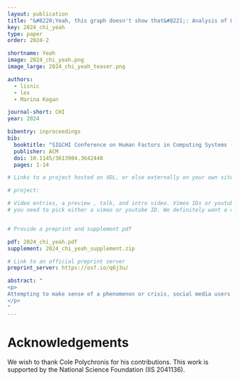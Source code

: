 ```yaml
---
layout: publication
title: "&#8220;Yeah, this graph doesn't show that&#8221;: Analysis of Online Engagement with Misleading Data Visualizations"
key: 2024_chi_yeah
type: paper
order: 2024-2

shortname: Yeah
image: 2024_chi_yeah.png
image_large: 2024_chi_yeah_teaser.png

authors:
  - lisnic
  - lex
  - Marina Kogan

journal-short: CHI
year: 2024

bibentry: inproceedings
bib:
  booktitle: "SIGCHI Conference on Human Factors in Computing Systems (CHI) (to appear)"
  publisher: ACM
  doi: 10.1145/3613904.3642448
  pages: 1-14

# Links to a project hosted on VDL, or else externally on your own site

# project:

# Video entries, a preview , talk, and intro video. Vimeo IDs or youtube IDs are supported
# you need to pick either a vimeo or youtube ID. We definitely want a downloadable video too.


# Provide a preprint and supplement pdf

pdf: 2024_chi_yeah.pdf
supplement: 2024_chi_yeah_supplement.zip

# Link to an official preprint server
preprint_server: https://osf.io/q6j3u/

abstract: "
<p>
Attempting to make sense of a phenomenon or crisis, social media users often share data visualizations and interpretations that can be erroneous or misleading. Prior work has studied how data visualizations can mislead, but do misleading visualizations reach a broad social media audience? And if so, do users amplify or challenge misleading interpretations? To answer these questions, we conducted a mixed-methods analysis of the public's engagement with data visualization posts about COVID-19 on Twitter. Compared to posts with accurate visual insights, our results show that posts with misleading visualizations garner more replies in which the audiences point out nuanced fallacies and caveats in data interpretations. Based on the results of our thematic analysis of engagement, we identify and discuss important opportunities and limitations to effectively leveraging crowdsourced assessments to address data-driven misinformation.
</p>
"
---
```


# Acknowledgements

We wish to thank Cole Polychronis for his contributions. This work is supported by the National Science Foundation (IIS 2041136).
